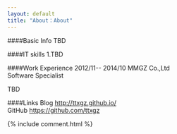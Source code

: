 ```yaml
---
layout: default
title: "About：About"
---
```

####Basic Info
TBD  

####IT skills
1.TBD

####Work Experience
2012/11-- 2014/10  MMGZ Co.,Ltd  
Software Specialist 

TBD

####Links
Blog    <http://ttxgz.github.io/>  
GitHub  <https://github.com/ttxgz>  

<!-- Blog Comments -->
<div class="media">
  {% include comment.html %} 
</div>
